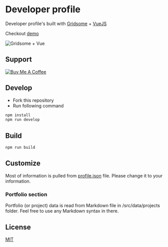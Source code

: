 # Developer profile
Developer profile's built with [Gridsome](https://gridsome.org/) + [VueJS](https://vuejs.org/)

Checkout [demo](https://me.coddeine.com)

![Gridsome + Vue](/docs/images/gridsome_vue.png)

## Support
<a href="https://www.buymeacoffee.com/8buMYCOog" target="_blank"><img src="https://www.buymeacoffee.com/assets/img/custom_images/orange_img.png" alt="Buy Me A Coffee" style="height: auto !important;width: auto !important;"></a>



## Develop
- Fork this repository
- Run following command
```bash
npm install
npm run develop
```

## Build

```bash
npm run build
```

## Customize
Most of information is pulled from [profile.json](/src/data/profile.json) file. Please change it to your information.

### Portfolio section
Portfolio (or project) data is read from Markdown file in /src/data/projects folder. Feel free to use any Markdown syntax in there.

## License
[MIT](https://opensource.org/licenses/MIT)
